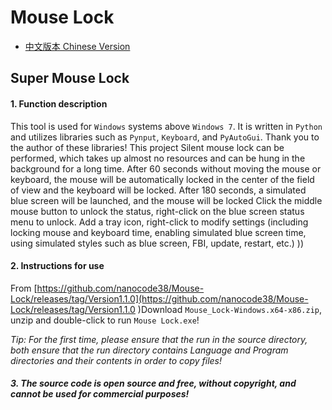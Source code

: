 # Mouse Lock
- [中文版本 Chinese Version](.\README-CH.md)

## Super Mouse Lock
#### 1. Function description
This tool is used for `Windows` systems above `Windows 7`. It is written in `Python` and utilizes libraries such as `Pynput`, `Keyboard`, and `PyAutoGui`. Thank you to the author of these libraries! This project
Silent mouse lock can be performed, which takes up almost no resources and can be hung in the background for a long time. After 60 seconds without moving the mouse or keyboard, the mouse will be automatically locked in the center of the field of view and the keyboard will be locked. After 180 seconds, a simulated blue screen will be launched, and the mouse will be locked
Click the middle mouse button to unlock the status, right-click on the blue screen status menu to unlock. Add a tray icon, right-click to modify settings (including locking mouse and keyboard time, enabling simulated blue screen time, using simulated styles such as blue screen, FBI, update, restart, etc.)
))
#### 2. Instructions for use
From [https://github.com/nanocode38/Mouse-Lock/releases/tag/Version1.1.0](https://github.com/nanocode38/Mouse-Lock/releases/tag/Version1.1.0 )Download `Mouse_Lock-Windows.x64-x86.zip`, unzip and double-click to run `Mouse Lock.exe`!

*Tip: For the first time, please ensure that the run in the source directory, both ensure that the run directory contains Language and Program directories and their contents in order to copy files!*

##### 3. The source code is open source and free, without copyright, and cannot be used for commercial purposes!